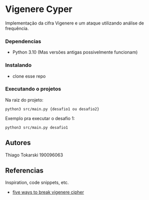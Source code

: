 # Vigenere Cyper

Implementação da cifra Vigenere e um ataque utilizando análise de frequência.

### Dependencias

* Python 3.10 (Mas versões antigas possivelmente funcionam)

### Instalando

* clone esse repo

### Executando o projetos

Na raiz do projeto:

```
python3 src/main.py {desafio1 ou desafio2}
```

Exemplo pra executar o desafio 1:

```
python3 src/main.py desafio1
```

## Autores

Thiago Tokarski 190096063


## Referencias

Inspiration, code snippets, etc.
* [five ways to break vigenere cipher](https://www.cipherchallenge.org/wp-content/uploads/2020/12/Five-ways-to-crack-a-Vigenere-cipher.pdf)